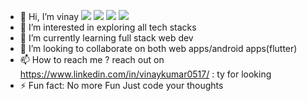 - 👋 Hi, I’m vinay ![](https://komarev.com/ghpvc/?username=vinaykumar0410)
![](https://komarev.com/ghpvc/?username=your-github-username&color=blueviolet)
![](https://komarev.com/ghpvc/?username=your-github-username&style=for-the-badge)
![](https://komarev.com/ghpvc/?username=your-github-username&abbreviated=true)
- 👀 I’m interested in exploring all tech stacks
- 🌱 I’m currently learning full stack web dev
- 💞️ I’m looking to collaborate on both web apps/android apps(flutter) 
- 📫 How to reach me ? reach out on https://www.linkedin.com/in/vinaykumar0517/ : ty for looking
- ⚡ Fun fact: No more Fun Just code your thoughts

<!---
vinaymern/vinaymern is a ✨ special ✨ repository because its `README.md` (this file) appears on your GitHub profile.
You can click the Preview link to take a look at your changes.
--->
